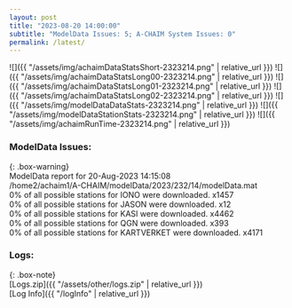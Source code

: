 ```yaml
---
layout: post
title: "2023-08-20 14:00:00"
subtitle: "ModelData Issues: 5; A-CHAIM System Issues: 0"
permalink: /latest/
---
```


![]({{ "/assets/img/achaimDataStatsShort-2323214.png" | relative_url }})
![]({{ "/assets/img/achaimDataStatsLong00-2323214.png" | relative_url }})
![]({{ "/assets/img/achaimDataStatsLong01-2323214.png" | relative_url }})
![]({{ "/assets/img/achaimDataStatsLong02-2323214.png" | relative_url }})
![]({{ "/assets/img/modelDataDataStats-2323214.png" | relative_url }})
![]({{ "/assets/img/modelDataStationStats-2323214.png" | relative_url }})
![]({{ "/assets/img/achaimRunTime-2323214.png" | relative_url }})


### ModelData Issues:  
  
{: .box-warning}  
 ModelData report for 20-Aug-2023 14:15:08   
 /home2/achaim1/A-CHAIM/modelData/2023/232/14/modelData.mat   
 0% of all possible stations for IONO were downloaded. x1457   
 0% of all possible stations for JASON were downloaded. x12   
 0% of all possible stations for KASI were downloaded. x4462   
 0% of all possible stations for QGN were downloaded. x393   
 0% of all possible stations for KARTVERKET were downloaded. x4171   
  


### Logs:  
  
{: .box-note}  
[Logs.zip]({{ "/assets/other/logs.zip" | relative_url }})  
[Log Info]({{ "/logInfo" | relative_url }})  
